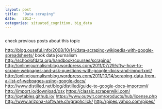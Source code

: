 ```yaml
---
layout: post
title:  "Data scraping"
date:   2013--
categories: situated_cognition, big_data
---
```


![]()

check previous posts about this topic



http://blog.ouseful.info/2008/10/14/data-scraping-wikipedia-with-google-spreadsheets/
book data journalism
http://schoolofdata.org/handbook/courses/scraping/
http://onlinejournalismblog.wordpress.com/2011/07/29/sftw-how-to-scrape-webpages-and-ask-questions-with-google-docs-and-importxml/
http://onlinejournalismblog.wordpress.com/2011/10/14/scraping-data-from-a-list-of-webpages-using-google-docs/
http://www.distilled.net/blog/distilled/guide-to-google-docs-importxml/
http://import.io/download/osx
https://classic.scraperwiki.com/
http://pytables.github.io/
https://www.outwit.com/products/hub/license.php
http://www.arizona-software.ch/graphclick/
http://pipes.yahoo.com/pipes/
